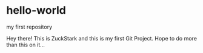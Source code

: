 # hello-world
my first repository

Hey there!
This is ZuckStark and this is my first Git Project.
Hope to do more than this on it...
